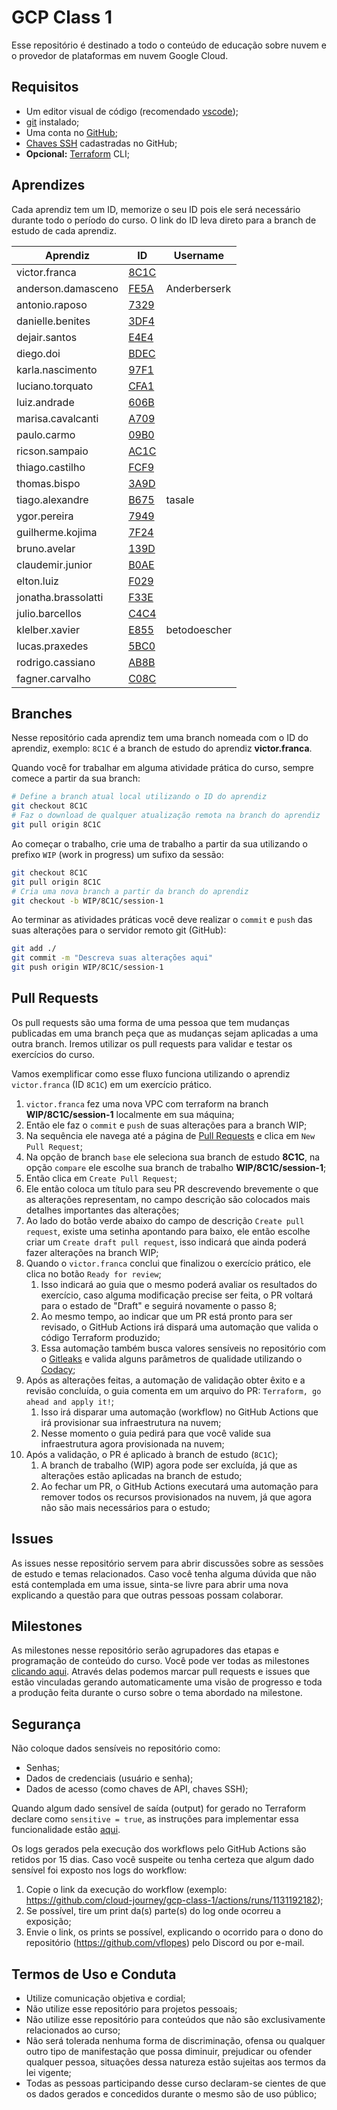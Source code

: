 # GCP Class 1

Esse repositório é destinado a todo o conteúdo de educação sobre nuvem e o provedor de plataformas em nuvem Google Cloud.

## Requisitos

- Um editor visual de código (recomendado [vscode](https://code.visualstudio.com/Download));
- [git](https://git-scm.com/book/en/v2/Getting-Started-Installing-Git) instalado;
- Uma conta no [GitHub](https://github.com);
- [Chaves SSH](https://docs.github.com/pt/github/authenticating-to-github/connecting-to-github-with-ssh/adding-a-new-ssh-key-to-your-github-account) cadastradas no GitHub;
- **Opcional:** [Terraform](https://learn.hashicorp.com/tutorials/terraform/install-cli) CLI;

## Aprendizes

Cada aprendiz tem um ID, memorize o seu ID pois ele será necessário durante todo o período do curso. O link do ID leva direto para a branch de estudo de cada aprendiz.

| Aprendiz            | ID                                                             | Username     |
| ------------------- | -------------------------------------------------------------- | ------------ |
| victor.franca       | [8C1C](https://github.com/cloud-journey/gcp-class-1/tree/8C1C) |              |
| anderson.damasceno  | [FE5A](https://github.com/cloud-journey/gcp-class-1/tree/FE5A) | Anderberserk |
| antonio.raposo      | [7329](https://github.com/cloud-journey/gcp-class-1/tree/7329) |              |
| danielle.benites    | [3DF4](https://github.com/cloud-journey/gcp-class-1/tree/3DF4) |              |
| dejair.santos       | [E4E4](https://github.com/cloud-journey/gcp-class-1/tree/E4E4) |              |
| diego.doi           | [BDEC](https://github.com/cloud-journey/gcp-class-1/tree/BDEC) |              |
| karla.nascimento    | [97F1](https://github.com/cloud-journey/gcp-class-1/tree/97F1) |              |
| luciano.torquato    | [CFA1](https://github.com/cloud-journey/gcp-class-1/tree/CFA1) |              |
| luiz.andrade        | [606B](https://github.com/cloud-journey/gcp-class-1/tree/606B) |              |
| marisa.cavalcanti   | [A709](https://github.com/cloud-journey/gcp-class-1/tree/A709) |              |
| paulo.carmo         | [09B0](https://github.com/cloud-journey/gcp-class-1/tree/09B0) |              |
| ricson.sampaio      | [AC1C](https://github.com/cloud-journey/gcp-class-1/tree/AC1C) |              |
| thiago.castilho     | [FCF9](https://github.com/cloud-journey/gcp-class-1/tree/FCF9) |              |
| thomas.bispo        | [3A9D](https://github.com/cloud-journey/gcp-class-1/tree/3A9D) |              |
| tiago.alexandre     | [B675](https://github.com/cloud-journey/gcp-class-1/tree/B675) | tasale       |
| ygor.pereira        | [7949](https://github.com/cloud-journey/gcp-class-1/tree/7949) |              |
| guilherme.kojima    | [7F24](https://github.com/cloud-journey/gcp-class-1/tree/7F24) |              |
| bruno.avelar        | [139D](https://github.com/cloud-journey/gcp-class-1/tree/139D) |              |
| claudemir.junior    | [B0AE](https://github.com/cloud-journey/gcp-class-1/tree/B0AE) |              |
| elton.luiz          | [F029](https://github.com/cloud-journey/gcp-class-1/tree/F029) |              |
| jonatha.brassolatti | [F33E](https://github.com/cloud-journey/gcp-class-1/tree/F33E) |              |
| julio.barcellos     | [C4C4](https://github.com/cloud-journey/gcp-class-1/tree/C4C4) |              |
| klelber.xavier      | [E855](https://github.com/cloud-journey/gcp-class-1/tree/E855) | betodoescher |
| lucas.praxedes      | [5BC0](https://github.com/cloud-journey/gcp-class-1/tree/5BC0) |              |
| rodrigo.cassiano    | [AB8B](https://github.com/cloud-journey/gcp-class-1/tree/AB8B) |              |
| fagner.carvalho    | [C08C](https://github.com/cloud-journey/gcp-class-1/tree/C08C) |              |

## Branches

Nesse repositório cada aprendiz tem uma branch nomeada com o ID do aprendiz, exemplo: `8C1C` é a branch de estudo do aprendiz **victor.franca**.

Quando você for trabalhar em alguma atividade prática do curso, sempre comece a partir da sua branch:

```bash
# Define a branch atual local utilizando o ID do aprendiz
git checkout 8C1C
# Faz o download de qualquer atualização remota na branch do aprendiz
git pull origin 8C1C
```

Ao começar o trabalho, crie uma de trabalho a partir da sua utilizando o prefixo `WIP` (work in progress) um sufixo da sessão:

```bash
git checkout 8C1C
git pull origin 8C1C
# Cria uma nova branch a partir da branch do aprendiz
git checkout -b WIP/8C1C/session-1
```

Ao terminar as atividades práticas você deve realizar o `commit` e `push` das suas alterações para o servidor remoto git (GitHub):

```bash
git add ./
git commit -m "Descreva suas alterações aqui"
git push origin WIP/8C1C/session-1
```

## Pull Requests

Os pull requests são uma forma de uma pessoa que tem mudanças publicadas em uma branch peça que as mudanças sejam aplicadas a uma outra branch. Iremos utilizar os pull requests para validar e testar os exercícios do curso.

Vamos exemplificar como esse fluxo funciona utilizando o aprendiz `victor.franca` (ID `8C1C`) em um exercício prático.

1. `victor.franca` fez uma nova VPC com terraform na branch **WIP/8C1C/session-1**  localmente em sua máquina;
2. Então ele faz o `commit` e `push` de suas alterações para a branch WIP;
3. Na sequência ele navega até a página de [Pull Requests](https://github.com/cloud-journey/gcp-class-1/pulls) e clica em `New Pull Request`;
4. Na opção de branch `base` ele seleciona sua branch de estudo **8C1C**, na opção `compare` ele escolhe sua branch de trabalho **WIP/8C1C/session-1**;
5. Então clica em `Create Pull Request`;
6. Ele então coloca um título para seu PR descrevendo brevemente o que as alterações representam, no campo descrição são colocados mais detalhes importantes das alterações;
7. Ao lado do botão verde abaixo do campo de descrição `Create pull request`, existe uma setinha apontando para baixo, ele então escolhe criar um `Create draft pull request`, isso indicará que ainda poderá fazer alterações na branch WIP;
8. Quando o `victor.franca` conclui que finalizou o exercício prático, ele clica no botão `Ready for review`;
   1. Isso indicará ao guia que o mesmo poderá avaliar os resultados do exercício, caso alguma modificação precise ser feita, o PR voltará para o estado de "Draft" e seguirá novamente o passo 8;
   2. Ao mesmo tempo, ao indicar que um PR está pronto para ser revisado, o GitHub Actions irá dispará uma automação que valida o código Terraform produzido;
   3. Essa automação também busca valores sensíveis no repositório com o [Gitleaks](https://github.com/zricethezav/gitleaks) e valida alguns parâmetros de qualidade utilizando o [Codacy](https://codacy.com);
9. Após as alterações feitas, a automação de validação obter êxito e a revisão concluída, o guia comenta em um arquivo do PR: `Terraform, go ahead and apply it!`;
   1.  Isso irá disparar uma automação (workflow) no GitHub Actions que irá provisionar sua infraestrutura na nuvem;
   2.  Nesse momento o guia pedirá para que você valide sua infraestrutura agora provisionada na nuvem;
10. Após a validação, o PR é aplicado à branch de estudo (`8C1C`);
    1.  A branch de trabalho (WIP) agora pode ser excluída, já que as alterações estão aplicadas na branch de estudo;
    2.  Ao fechar um PR, o GitHub Actions executará uma automação para remover todos os recursos provisionados na nuvem, já que agora não são mais necessários para o estudo;

## Issues

As issues nesse repositório servem para abrir discussões sobre as sessões de estudo e temas relacionados. Caso você tenha alguma dúvida que não está contemplada em uma issue, sinta-se livre para abrir uma nova explicando a questão para que outras pessoas possam colaborar.

## Milestones

As milestones nesse repositório serão agrupadores das etapas e programação de conteúdo do curso. Você pode ver todas as milestones [clicando aqui](https://github.com/cloud-journey/gcp-class-1/milestones). Através delas podemos marcar pull requests e issues que estão vinculadas gerando automaticamente uma visão de progresso e toda a produção feita durante o curso sobre o tema abordado na milestone.

## Segurança

Não coloque dados sensíveis no repositório como:

- Senhas;
- Dados de credenciais (usuário e senha);
- Dados de acesso (como chaves de API, chaves SSH);

Quando algum dado sensível de saída (output) for gerado no Terraform declare como `sensitive = true`, as instruções para implementar essa funcionalidade estão [aqui](https://www.terraform.io/docs/language/values/outputs.html#sensitive-suppressing-values-in-cli-output).

Os logs gerados pela execução dos workflows pelo GitHub Actions são retidos por 15 dias. Caso você suspeite ou tenha certeza que algum dado sensível foi exposto nos logs do workflow:

1. Copie o link da execução do workflow (exemplo: https://github.com/cloud-journey/gcp-class-1/actions/runs/1131192182);
2. Se possível, tire um print da(s) parte(s) do log onde ocorreu a exposição;
3. Envie o link, os prints se possível, explicando o ocorrido para o dono do repositório (https://github.com/vflopes) pelo Discord ou por e-mail.

## Termos de Uso e Conduta

- Utilize comunicação objetiva e cordial;
- Não utilize esse repositório para projetos pessoais;
- Não utilize esse repositório para conteúdos que não são exclusivamente relacionados ao curso;
- Não será tolerada nenhuma forma de discriminação, ofensa ou qualquer outro tipo de manifestação que possa diminuir, prejudicar ou ofender qualquer pessoa, situações dessa natureza estão sujeitas aos termos da lei vigente;
- Todas as pessoas participando desse curso declaram-se cientes de que os dados gerados e concedidos durante o mesmo são de uso público;